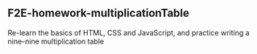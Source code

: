 ## F2E-homework-multiplicationTable
Re-learn the basics of HTML, CSS and JavaScript, and practice writing a nine-nine multiplication table
